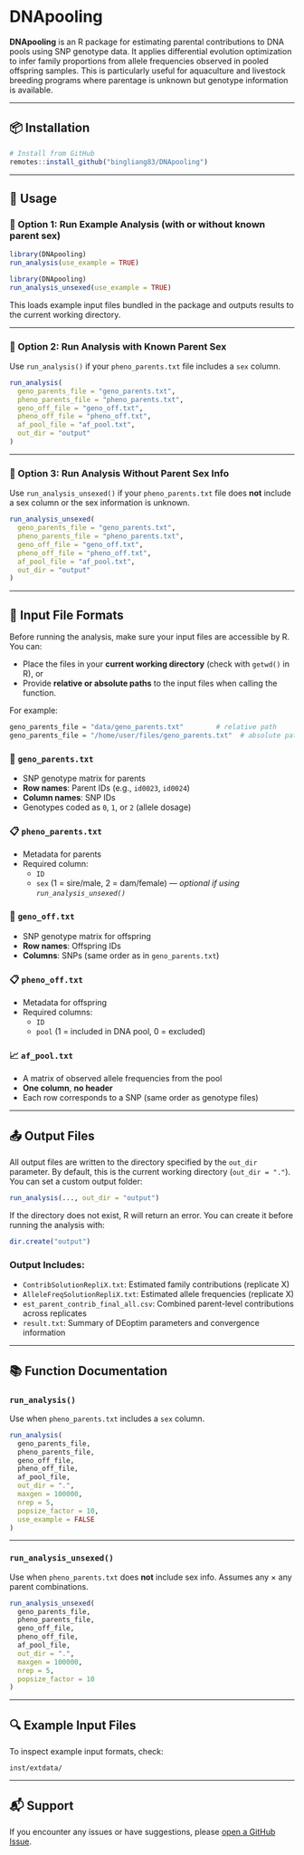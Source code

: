 # DNApooling

**DNApooling** is an R package for estimating parental contributions to DNA pools using SNP genotype data. It applies differential evolution optimization to infer family proportions from allele frequencies observed in pooled offspring samples. This is particularly useful for aquaculture and livestock breeding programs where parentage is unknown but genotype information is available.

---

## 📦 Installation

```r
# Install from GitHub
remotes::install_github("bingliang83/DNApooling")
```

---

## 🧪 Usage

### 🔹 Option 1: Run Example Analysis (with or without known parent sex)

```r
library(DNApooling)
run_analysis(use_example = TRUE)
```

```r
library(DNApooling)
run_analysis_unsexed(use_example = TRUE)
```


This loads example input files bundled in the package and outputs results to the current working directory.

---

### 🔹 Option 2: Run Analysis with Known Parent Sex

Use `run_analysis()` if your `pheno_parents.txt` file includes a `sex` column.

```r
run_analysis(
  geno_parents_file = "geno_parents.txt",
  pheno_parents_file = "pheno_parents.txt",
  geno_off_file = "geno_off.txt",
  pheno_off_file = "pheno_off.txt",
  af_pool_file = "af_pool.txt",
  out_dir = "output"
)
```

---

### 🔹 Option 3: Run Analysis Without Parent Sex Info

Use `run_analysis_unsexed()` if your `pheno_parents.txt` file does **not** include a sex column or the sex information is unknown.

```r
run_analysis_unsexed(
  geno_parents_file = "geno_parents.txt",
  pheno_parents_file = "pheno_parents.txt",
  geno_off_file = "geno_off.txt",
  pheno_off_file = "pheno_off.txt",
  af_pool_file = "af_pool.txt",
  out_dir = "output"
)
```

---

## 📁 Input File Formats

Before running the analysis, make sure your input files are accessible by R. You can:

- Place the files in your **current working directory** (check with `getwd()` in R), or  
- Provide **relative or absolute paths** to the input files when calling the function.

For example:

```r
geno_parents_file = "data/geno_parents.txt"        # relative path
geno_parents_file = "/home/user/files/geno_parents.txt"  # absolute path
```

### 🧬 `geno_parents.txt`
- SNP genotype matrix for parents
- **Row names**: Parent IDs (e.g., `id0023`, `id0024`)
- **Column names**: SNP IDs
- Genotypes coded as `0`, `1`, or `2` (allele dosage)

### 📋 `pheno_parents.txt`
- Metadata for parents
- Required column:
  - `ID`
  - `sex` (1 = sire/male, 2 = dam/female) — *optional if using `run_analysis_unsexed()`*

### 🧬 `geno_off.txt`
- SNP genotype matrix for offspring
- **Row names**: Offspring IDs
- **Columns**: SNPs (same order as in `geno_parents.txt`)

### 📋 `pheno_off.txt`
- Metadata for offspring
- Required columns:
  - `ID`
  - `pool` (1 = included in DNA pool, 0 = excluded)

### 📈 `af_pool.txt`
- A matrix of observed allele frequencies from the pool
- **One column**, **no header**
- Each row corresponds to a SNP (same order as genotype files)

---

## 📤 Output Files

All output files are written to the directory specified by the `out_dir` parameter. By default, this is the current working directory (`out_dir = "."`). You can set a custom output folder:

```r
run_analysis(..., out_dir = "output")
```

If the directory does not exist, R will return an error. You can create it before running the analysis with:

```r
dir.create("output")
```

### Output Includes:

- `ContribSolutionRepliX.txt`: Estimated family contributions (replicate X)
- `AlleleFreqSolutionRepliX.txt`: Estimated allele frequencies (replicate X)
- `est_parent_contrib_final_all.csv`: Combined parent-level contributions across replicates
- `result.txt`: Summary of DEoptim parameters and convergence information

---

## 📚 Function Documentation

### `run_analysis()`

Use when `pheno_parents.txt` includes a `sex` column.

```r
run_analysis(
  geno_parents_file,
  pheno_parents_file,
  geno_off_file,
  pheno_off_file,
  af_pool_file,
  out_dir = ".",
  maxgen = 100000,
  nrep = 5,
  popsize_factor = 10,
  use_example = FALSE
)
```

---

### `run_analysis_unsexed()`

Use when `pheno_parents.txt` does **not** include sex info. Assumes any × any parent combinations.

```r
run_analysis_unsexed(
  geno_parents_file,
  pheno_parents_file,
  geno_off_file,
  pheno_off_file,
  af_pool_file,
  out_dir = ".",
  maxgen = 100000,
  nrep = 5,
  popsize_factor = 10
)
```

---

## 🔍 Example Input Files

To inspect example input formats, check:

```
inst/extdata/
```

---

## 📬 Support

If you encounter any issues or have suggestions, please [open a GitHub Issue](https://github.com/bingliang83/DNApooling/issues).
